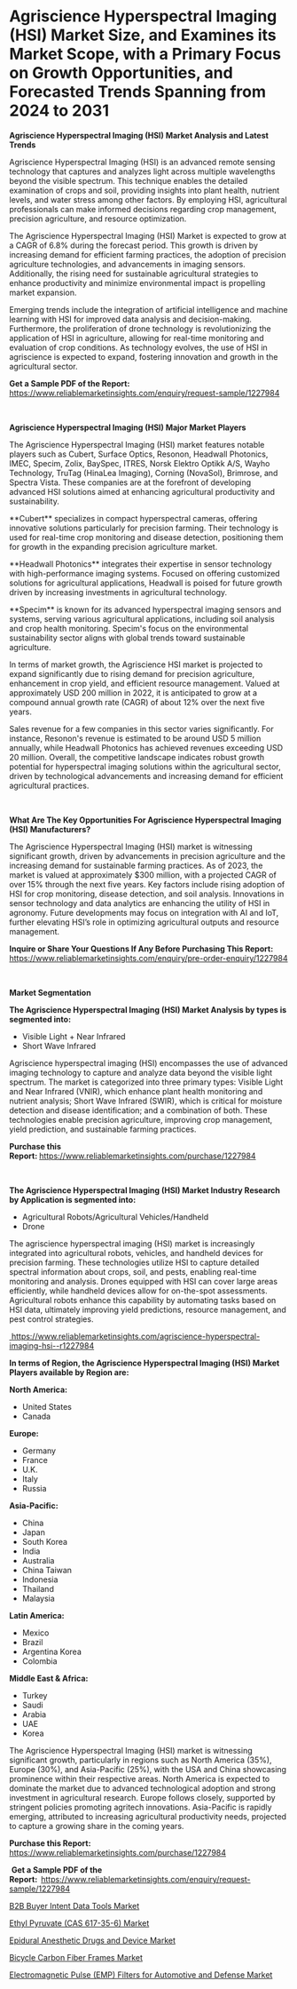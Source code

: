 <p><h1>Agriscience Hyperspectral Imaging (HSI) Market Size, and Examines its Market Scope, with a Primary Focus on Growth Opportunities, and Forecasted Trends Spanning from 2024 to 2031</h1></p><p><strong>Agriscience Hyperspectral Imaging (HSI) Market Analysis and Latest Trends</strong></p>
<p><p>Agriscience Hyperspectral Imaging (HSI) is an advanced remote sensing technology that captures and analyzes light across multiple wavelengths beyond the visible spectrum. This technique enables the detailed examination of crops and soil, providing insights into plant health, nutrient levels, and water stress among other factors. By employing HSI, agricultural professionals can make informed decisions regarding crop management, precision agriculture, and resource optimization.</p><p>The Agriscience Hyperspectral Imaging (HSI) Market is expected to grow at a CAGR of 6.8% during the forecast period. This growth is driven by increasing demand for efficient farming practices, the adoption of precision agriculture technologies, and advancements in imaging sensors. Additionally, the rising need for sustainable agricultural strategies to enhance productivity and minimize environmental impact is propelling market expansion. </p><p>Emerging trends include the integration of artificial intelligence and machine learning with HSI for improved data analysis and decision-making. Furthermore, the proliferation of drone technology is revolutionizing the application of HSI in agriculture, allowing for real-time monitoring and evaluation of crop conditions. As technology evolves, the use of HSI in agriscience is expected to expand, fostering innovation and growth in the agricultural sector.</p></p>
<p><strong>Get a Sample PDF of the Report:&nbsp;</strong> <a href="https://www.reliablemarketinsights.com/enquiry/request-sample/1227984?utm_campaign=1685&utm_medium=2&utm_source=Github&utm_content=ia&utm_term=15102024&utm_id=agriscience-hyperspectral-imaging-hsi">https://www.reliablemarketinsights.com/enquiry/request-sample/1227984</a></p>
<p>&nbsp;</p>
<p><strong>Agriscience Hyperspectral Imaging (HSI) Major Market Players</strong></p>
<p><p>The Agriscience Hyperspectral Imaging (HSI) market features notable players such as Cubert, Surface Optics, Resonon, Headwall Photonics, IMEC, Specim, Zolix, BaySpec, ITRES, Norsk Elektro Optikk A/S, Wayho Technology, TruTag (HinaLea Imaging), Corning (NovaSol), Brimrose, and Spectra Vista. These companies are at the forefront of developing advanced HSI solutions aimed at enhancing agricultural productivity and sustainability.</p><p>**Cubert** specializes in compact hyperspectral cameras, offering innovative solutions particularly for precision farming. Their technology is used for real-time crop monitoring and disease detection, positioning them for growth in the expanding precision agriculture market.</p><p>**Headwall Photonics** integrates their expertise in sensor technology with high-performance imaging systems. Focused on offering customized solutions for agricultural applications, Headwall is poised for future growth driven by increasing investments in agricultural technology.</p><p>**Specim** is known for its advanced hyperspectral imaging sensors and systems, serving various agricultural applications, including soil analysis and crop health monitoring. Specim's focus on the environmental sustainability sector aligns with global trends toward sustainable agriculture.</p><p>In terms of market growth, the Agriscience HSI market is projected to expand significantly due to rising demand for precision agriculture, enhancement in crop yield, and efficient resource management. Valued at approximately USD 200 million in 2022, it is anticipated to grow at a compound annual growth rate (CAGR) of about 12% over the next five years.</p><p>Sales revenue for a few companies in this sector varies significantly. For instance, Resonon's revenue is estimated to be around USD 5 million annually, while Headwall Photonics has achieved revenues exceeding USD 20 million. Overall, the competitive landscape indicates robust growth potential for hyperspectral imaging solutions within the agricultural sector, driven by technological advancements and increasing demand for efficient agricultural practices.</p></p>
<p>&nbsp;</p>
<p><strong>What Are The Key Opportunities For Agriscience Hyperspectral Imaging (HSI) Manufacturers?</strong></p>
<p><p>The Agriscience Hyperspectral Imaging (HSI) market is witnessing significant growth, driven by advancements in precision agriculture and the increasing demand for sustainable farming practices. As of 2023, the market is valued at approximately $300 million, with a projected CAGR of over 15% through the next five years. Key factors include rising adoption of HSI for crop monitoring, disease detection, and soil analysis. Innovations in sensor technology and data analytics are enhancing the utility of HSI in agronomy. Future developments may focus on integration with AI and IoT, further elevating HSI’s role in optimizing agricultural outputs and resource management.</p></p>
<p><strong>Inquire or Share Your Questions If Any Before Purchasing This Report:</strong> <a href="https://www.reliablemarketinsights.com/enquiry/pre-order-enquiry/1227984?utm_campaign=1685&utm_medium=2&utm_source=Github&utm_content=ia&utm_term=15102024&utm_id=agriscience-hyperspectral-imaging-hsi">https://www.reliablemarketinsights.com/enquiry/pre-order-enquiry/1227984</a></p>
<p>&nbsp;</p>
<p><strong>Market Segmentation</strong></p>
<p><strong>The Agriscience Hyperspectral Imaging (HSI) Market Analysis by types is segmented into:</strong></p>
<p><ul><li>Visible Light + Near Infrared</li><li>Short Wave Infrared</li></ul></p>
<p><p>Agriscience hyperspectral imaging (HSI) encompasses the use of advanced imaging technology to capture and analyze data beyond the visible light spectrum. The market is categorized into three primary types: Visible Light and Near Infrared (VNIR), which enhance plant health monitoring and nutrient analysis; Short Wave Infrared (SWIR), which is critical for moisture detection and disease identification; and a combination of both. These technologies enable precision agriculture, improving crop management, yield prediction, and sustainable farming practices.</p></p>
<p><strong>Purchase this Report:&nbsp;</strong><a href="https://www.reliablemarketinsights.com/purchase/1227984?utm_campaign=1685&utm_medium=2&utm_source=Github&utm_content=ia&utm_term=15102024&utm_id=agriscience-hyperspectral-imaging-hsi">https://www.reliablemarketinsights.com/purchase/1227984</a></p>
<p>&nbsp;</p>
<p><strong>The Agriscience Hyperspectral Imaging (HSI) Market Industry Research by Application is segmented into:</strong></p>
<p><ul><li>Agricultural Robots/Agricultural Vehicles/Handheld</li><li>Drone</li></ul></p>
<p><p>The agriscience hyperspectral imaging (HSI) market is increasingly integrated into agricultural robots, vehicles, and handheld devices for precision farming. These technologies utilize HSI to capture detailed spectral information about crops, soil, and pests, enabling real-time monitoring and analysis. Drones equipped with HSI can cover large areas efficiently, while handheld devices allow for on-the-spot assessments. Agricultural robots enhance this capability by automating tasks based on HSI data, ultimately improving yield predictions, resource management, and pest control strategies.</p></p>
<p><a href="https://www.reliablemarketinsights.com/agriscience-hyperspectral-imaging-hsi--r1227984?utm_campaign=1685&utm_medium=2&utm_source=Github&utm_content=ia&utm_term=15102024&utm_id=agriscience-hyperspectral-imaging-hsi">&nbsp;https://www.reliablemarketinsights.com/agriscience-hyperspectral-imaging-hsi--r1227984</a></p>
<p><strong>In terms of Region, the Agriscience Hyperspectral Imaging (HSI) Market Players available by Region are:</strong></p>
<p>
    <p> <strong> North America: </strong>
        <ul>
            <li>United States</li>
            <li>Canada</li>
        </ul>
        </p> 
    <p> <strong> Europe: </strong>
        <ul>
            <li>Germany</li>
            <li>France</li>
            <li>U.K.</li>
            <li>Italy</li>
            <li>Russia</li>
        </ul>
        </p> 
    <p> <strong> Asia-Pacific: </strong>
        <ul>
            <li>China</li>
            <li>Japan</li>
            <li>South Korea</li>
            <li>India</li>
            <li>Australia</li>
            <li>China Taiwan</li>
            <li>Indonesia</li>
            <li>Thailand</li>
            <li>Malaysia</li>
        </ul>
        </p> 
    <p> <strong> Latin America: </strong>
        <ul>
            <li>Mexico</li>
            <li>Brazil</li>
            <li>Argentina Korea</li>
            <li>Colombia</li>
        </ul>
        </p> 
    <p> <strong> Middle East & Africa: </strong>
        <ul>
            <li>Turkey</li>
            <li>Saudi</li>
            <li>Arabia</li>
            <li>UAE</li>
            <li>Korea</li>
        </ul>
    </p>
    </p>
<p><p>The Agriscience Hyperspectral Imaging (HSI) market is witnessing significant growth, particularly in regions such as North America (35%), Europe (30%), and Asia-Pacific (25%), with the USA and China showcasing prominence within their respective areas. North America is expected to dominate the market due to advanced technological adoption and strong investment in agricultural research. Europe follows closely, supported by stringent policies promoting agritech innovations. Asia-Pacific is rapidly emerging, attributed to increasing agricultural productivity needs, projected to capture a growing share in the coming years.</p></p>
<p><strong>Purchase this Report: </strong><a href="https://www.reliablemarketinsights.com/purchase/1227984?utm_campaign=1685&utm_medium=2&utm_source=Github&utm_content=ia&utm_term=15102024&utm_id=agriscience-hyperspectral-imaging-hsi">https://www.reliablemarketinsights.com/purchase/1227984</a></p>
<p>&nbsp;<strong>Get a Sample PDF of the Report:&nbsp;&nbsp;</strong><a href="https://www.reliablemarketinsights.com/enquiry/request-sample/1227984?utm_campaign=1685&utm_medium=2&utm_source=Github&utm_content=ia&utm_term=15102024&utm_id=agriscience-hyperspectral-imaging-hsi">https://www.reliablemarketinsights.com/enquiry/request-sample/1227984</a></p>
<p><strong></strong></p>
<p><p><a href="https://www.linkedin.com/pulse/pulse-b2b-buyer-intent-data-tools-rhythms-change-market-resonance-ftrxf?trk=public_post_embed_feed-article-content&utm_campaign=1685&utm_medium=2&utm_source=Github&utm_content=ia&utm_term=15102024&utm_id=agriscience-hyperspectral-imaging-hsi">B2B Buyer Intent Data Tools Market</a></p><p><a href="https://www.linkedin.com/pulse/investing-ethyl-pyruvate-cas-617-35-6-market-trends-leading-products-y5w0f?trk=public_post_embed_feed-article-content&utm_campaign=1685&utm_medium=2&utm_source=Github&utm_content=ia&utm_term=15102024&utm_id=agriscience-hyperspectral-imaging-hsi">Ethyl Pyruvate (CAS 617-35-6) Market</a></p><p><a href="https://www.linkedin.com/pulse/epidural-anesthetic-drugs-device-market-size-type-drugsepidural-ilbpf?trk=public_post_embed_feed-article-content&utm_campaign=1685&utm_medium=2&utm_source=Github&utm_content=ia&utm_term=15102024&utm_id=agriscience-hyperspectral-imaging-hsi">Epidural Anesthetic Drugs and Device Market</a></p><p><a href="https://www.linkedin.com/pulse/bicycle-carbon-fiber-frames-market-transformation-comparative-1a9nf?trk=public_post_embed_feed-article-content&utm_campaign=1685&utm_medium=2&utm_source=Github&utm_content=ia&utm_term=15102024&utm_id=agriscience-hyperspectral-imaging-hsi">Bicycle Carbon Fiber Frames Market</a></p><p><a href="https://www.linkedin.com/pulse/disruption-innovation-electromagnetic-pulse-emp-filters-automotive-8umae?trk=public_post_embed_feed-article-content&utm_campaign=1685&utm_medium=2&utm_source=Github&utm_content=ia&utm_term=15102024&utm_id=agriscience-hyperspectral-imaging-hsi">Electromagnetic Pulse (EMP) Filters for Automotive and Defense Market</a></p></p>